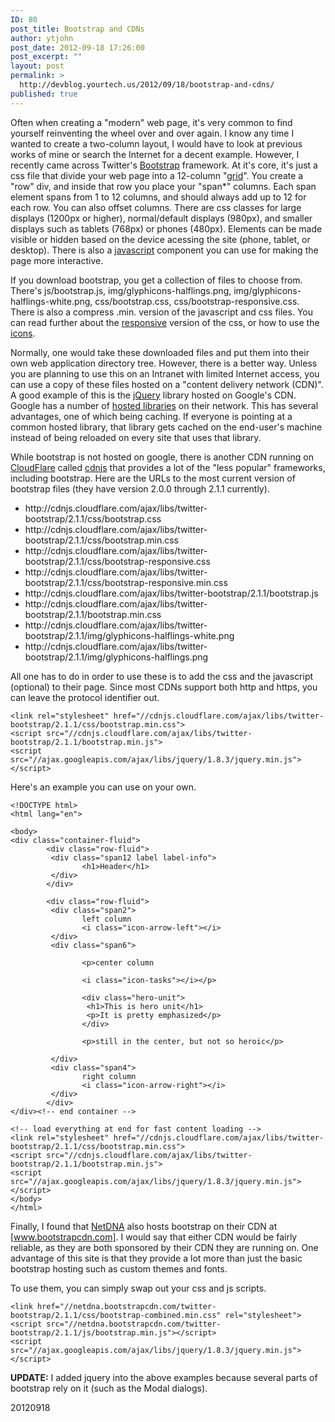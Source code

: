 ```yaml
---
ID: 80
post_title: Bootstrap and CDNs
author: ytjohn
post_date: 2012-09-18 17:26:00
post_excerpt: ""
layout: post
permalink: >
  http://devblog.yourtech.us/2012/09/18/bootstrap-and-cdns/
published: true
---
```

Often when creating a "modern" web page, it's very common to find yourself reinventing the wheel over and over again. I know any time I wanted to create a two-column layout, I would have to look at previous works of mine or search the Internet for a decent example. However, I recently came across Twitter's <a href="http://twitter.github.com/bootstrap/index.html" title="Twitter Bootstrap">Bootstrap</a> framework. At it's core, it's just a css file that divide your web page into a 12-column "<a href="http://twitter.github.com/bootstrap/scaffolding.html#grid">grid</a>". You create a "row" div, and inside that row you place your "span*" columns. Each span element spans from 1 to 12 columns, and should always add up to 12 for each row. You can also offset columns. There are css classes for large displays (1200px or higher), normal/default displays (980px), and smaller displays such as tablets (768px) or phones (480px). Elements can be made visible or hidden based on the device acessing the site (phone, tablet, or desktop). There is also a <a href="http://twitter.github.com/bootstrap/javascript.html" title="Bootstrap Javascript">javascript</a> component you can use for making the page more interactive.

If you download bootstrap, you get a collection of files to choose from. There's js/bootstrap.js, img/glyphicons-halflings.png, img/glyphicons-halflings-white.png, css/bootstrap.css, css/bootstrap-responsive.css. There is also a compress .min. version of the javascript and css files. You can read further about the <a href="http://twitter.github.com/bootstrap/scaffolding.html#responsive">responsive</a> version of the css, or how to use the <a href="http://twitter.github.com/bootstrap/base-css.html#icons">icons</a>.

Normally, one would take these downloaded files and put them into their own web application directory tree. However, there is a better way. Unless you are planning to use this on an Intranet with limited Internet access, you can use a copy of these files hosted on a "content delivery network (CDN)". A good example of this is the <a href="http://jquery.org/">jQuery</a> library hosted on Google's CDN. Google has a number of <a href="https://developers.google.com/speed/libraries/devguide">hosted libraries</a> on their network. This has several advantages, one of which being caching. If everyone is pointing at a common hosted library, that library gets cached on the end-user's machine instead of being reloaded on every site that uses that library.

While bootstrap is not hosted on google, there is another CDN running on <a href="http://www.cloudflare.com">CloudFlare</a> called <a href="http://cdnjs.com/">cdnjs</a> that provides a lot of the "less popular" frameworks, including bootstrap. Here are the URLs to the most current version of bootstrap files (they have version 2.0.0 through 2.1.1 currently).

<ul>
<li>http://cdnjs.cloudflare.com/ajax/libs/twitter-bootstrap/2.1.1/css/bootstrap.css</li>
<li>http://cdnjs.cloudflare.com/ajax/libs/twitter-bootstrap/2.1.1/css/bootstrap.min.css</li>
<li>http://cdnjs.cloudflare.com/ajax/libs/twitter-bootstrap/2.1.1/css/bootstrap-responsive.css</li>
<li>http://cdnjs.cloudflare.com/ajax/libs/twitter-bootstrap/2.1.1/css/bootstrap-responsive.min.css</li>
<li>http://cdnjs.cloudflare.com/ajax/libs/twitter-bootstrap/2.1.1/bootstrap.js</li>
<li>http://cdnjs.cloudflare.com/ajax/libs/twitter-bootstrap/2.1.1/bootstrap.min.css</li>
<li>http://cdnjs.cloudflare.com/ajax/libs/twitter-bootstrap/2.1.1/img/glyphicons-halflings-white.png</li>
<li>http://cdnjs.cloudflare.com/ajax/libs/twitter-bootstrap/2.1.1/img/glyphicons-halflings.png</li>
</ul>

All one has to do in order to use these is to add the css and the javascript (optional) to their page. Since most CDNs support both http and https, you can leave the protocol identifier out.

<pre><code>&lt;link rel="stylesheet" href="//cdnjs.cloudflare.com/ajax/libs/twitter-bootstrap/2.1.1/css/bootstrap.min.css"&gt;
&lt;script src="//cdnjs.cloudflare.com/ajax/libs/twitter-bootstrap/2.1.1/bootstrap.min.js"&gt;
&lt;script src="//ajax.googleapis.com/ajax/libs/jquery/1.8.3/jquery.min.js"&gt;&lt;/script&gt;
</code></pre>

Here's an example you can use on your own.

<pre><code>&lt;!DOCTYPE html&gt;
&lt;html lang="en"&gt;

&lt;body&gt;
&lt;div class="container-fluid"&gt;
        &lt;div class="row-fluid"&gt;
         &lt;div class="span12 label label-info"&gt;
                &lt;h1&gt;Header&lt;/h1&gt;
         &lt;/div&gt;
        &lt;/div&gt;

        &lt;div class="row-fluid"&gt;
         &lt;div class="span2"&gt;
                left column
                &lt;i class="icon-arrow-left"&gt;&lt;/i&gt;
         &lt;/div&gt;
         &lt;div class="span6"&gt;

                &lt;p&gt;center column

                &lt;i class="icon-tasks"&gt;&lt;/i&gt;&lt;/p&gt;

                &lt;div class="hero-unit"&gt;
                 &lt;h1&gt;This is hero unit&lt;/h1&gt;
                 &lt;p&gt;It is pretty emphasized&lt;/p&gt;
                &lt;/div&gt;

                &lt;p&gt;still in the center, but not so heroic&lt;/p&gt;

         &lt;/div&gt;
         &lt;div class="span4"&gt;
                right column
                &lt;i class="icon-arrow-right"&gt;&lt;/i&gt;
         &lt;/div&gt;
        &lt;/div&gt;
&lt;/div&gt;&lt;!-- end container --&gt;

&lt;!-- load everything at end for fast content loading --&gt;
&lt;link rel="stylesheet" href="//cdnjs.cloudflare.com/ajax/libs/twitter-bootstrap/2.1.1/css/bootstrap.min.css"&gt;
&lt;script src="//cdnjs.cloudflare.com/ajax/libs/twitter-bootstrap/2.1.1/bootstrap.min.js"&gt;
&lt;script src="//ajax.googleapis.com/ajax/libs/jquery/1.8.3/jquery.min.js"&gt;&lt;/script&gt;
&lt;/body&gt;
&lt;/html&gt;
</code></pre>

Finally, I found that <a href="http://www.netdna.com/">NetDNA</a> also hosts bootstrap on their CDN at [www.bootstrapcdn.com]. I would say that either CDN would be fairly reliable, as they are both sponsored by their CDN they are running on. One advantage of this site is that they provide a lot more than just the basic bootstrap hosting such as custom themes and fonts.

To use them, you can simply swap out your css and js scripts.

<pre><code>&lt;link href="//netdna.bootstrapcdn.com/twitter-bootstrap/2.1.1/css/bootstrap-combined.min.css" rel="stylesheet"&gt;
&lt;script src="//netdna.bootstrapcdn.com/twitter-bootstrap/2.1.1/js/bootstrap.min.js"&gt;&lt;/script&gt;
&lt;script src="//ajax.googleapis.com/ajax/libs/jquery/1.8.3/jquery.min.js"&gt;&lt;/script&gt;
</code></pre>

<strong>UPDATE:</strong> I added jquery into the above examples because several parts of bootstrap rely on it (such as the Modal dialogs).

20120918